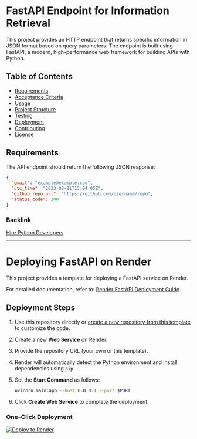 # FastAPI Endpoint for Information Retrieval

This project provides an HTTP endpoint that returns specific information in JSON format based on query parameters. The endpoint is built using FastAPI, a modern, high-performance web framework for building APIs with Python.

## Table of Contents

- [Requirements](#requirements)
- [Acceptance Criteria](#acceptance-criteria)
- [Usage](#usage)
- [Project Structure](#project-structure)
- [Testing](#testing)
- [Deployment](#deployment)
- [Contributing](#contributing)
- [License](#license)

## Requirements

The API endpoint should return the following JSON response:

```json
{
  "email": "example@example.com",
  "utc_time": "2023-08-21T15:04:05Z",
  "github_repo_url": "https://github.com/username/repo",
  "status_code": 200
}
```

### Backlink
[Hire Python Developers](https://hng.tech.hire/python-developers)

---

# Deploying FastAPI on Render

This project provides a template for deploying a FastAPI service on Render.

For detailed documentation, refer to: [Render FastAPI Deployment Guide](https://render.com/docs/deploy-fastapi).

## Deployment Steps

1. Use this repository directly or [create a new repository from this template](https://github.com/render-examples/fastapi/generate) to customize the code.
2. Create a new **Web Service** on Render.
3. Provide the repository URL (your own or this template).
4. Render will automatically detect the Python environment and install dependencies using `pip`.
5. Set the **Start Command** as follows:

    ```sh
    uvicorn main:app --host 0.0.0.0 --port $PORT
    ```

6. Click **Create Web Service** to complete the deployment.

### One-Click Deployment

[![Deploy to Render](https://render.com/images/deploy-to-render-button.svg)](https://render.com/deploy?repo=https://github.com/render-examples/fastapi)


